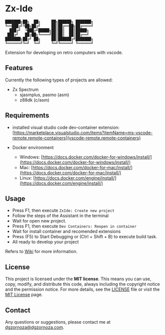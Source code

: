 # Zx-Ide

```
███████╗██╗  ██╗     ██╗██████╗ ███████╗
╚══███╔╝╚██╗██╔╝     ██║██╔══██╗██╔════╝
  ███╔╝  ╚███╔╝█████╗██║██║  ██║█████╗  
 ███╔╝   ██╔██╗╚════╝██║██║  ██║██╔══╝  
███████╗██╔╝ ██╗     ██║██████╔╝███████╗
╚══════╝╚═╝  ╚═╝     ╚═╝╚═════╝ ╚══════╝
```

Extension for developing on retro computers with vscode.

## Features

Currently the following types of projects are allowed:

- Zx Spectrum
  - sjasmplus, pasmo (asm)
  - z88dk (c/asm)

## Requirements

- installed visual studio code dev-container extension:
  [https://marketplace.visualstudio.com/items?itemName=ms-vscode-remote.remote-containers](vscode-remote.remote-containers)

- Docker environment
  - Windows: [https://docs.docker.com/docker-for-windows/install/](https://docs.docker.com/docker-for-windows/install/)
  - Mac: [https://docs.docker.com/docker-for-mac/install/](https://docs.docker.com/docker-for-mac/install/)
  - Linux: [https://docs.docker.com/engine/install/](https://docs.docker.com/engine/install/)

## Usage

- Press F1, then execute `ZxIde: Create new project`
- Follow the steps of the Assistant in the terminal
- Wait for open new project.
- Press F1, then execute `Dev Containers: Reopen in container`
- Wait for install container and recomended extensions
- Press (F5) to Start Debugging or (Ctrl + Shift + B) to execute build task.
- All ready to develop your project

Refers to [Wiki](https://github.com/dgzornoza/zx-ide/wiki) for more information.

## License

This project is licensed under the **MIT license**. This means you can use, copy, modify, and distribute this code, always including the copyright notice and the permission notice. For more details, see the [LICENSE](./LICENSE) file or visit the [MIT License](https://opensource.org/licenses/MIT) page.

## Contact

Any questions or suggestions, please contact me at [dgzornoza@dgzornoza.com](mailto:dgzornoza@dgzornoza.com).
